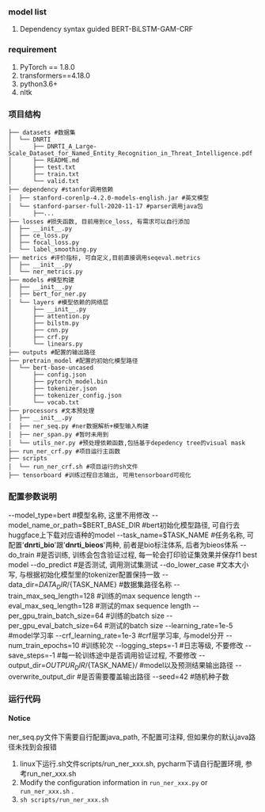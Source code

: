 ### model list

1. Dependency syntax guided BERT-BiLSTM-GAM-CRF

### requirement

1. PyTorch == 1.8.0
2. transformers==4.18.0
4. python3.6+
5. nltk

### 项目结构
```
├── datasets #数据集
│  └── DNRTI
│      ├── DNRTI_A_Large-Scale_Dataset_for_Named_Entity_Recognition_in_Threat_Intelligence.pdf
│      ├── README.md
│      ├── test.txt
│      ├── train.txt
│      └── valid.txt
├── dependency #stanfor调用依赖
│  ├── stanford-corenlp-4.2.0-models-english.jar #英文模型
│  └── stanford-parser-full-2020-11-17 #parser调用java包
│      ├──...
├── losses #损失函数, 目前用到ce_loss, 有需求可以自行添加
│  ├── __init__.py
│  ├── ce_loss.py
│  ├── focal_loss.py
│  └── label_smoothing.py
├── metrics #评价指标, 可自定义,目前直接调用seqeval.metrics
│  ├── __init__.py
│  └── ner_metrics.py
├── models #模型构建 
│  ├── __init__.py
│  ├── bert_for_ner.py
│  └── layers #模型依赖的网络层
│      ├── __init__.py
│      ├── attention.py
│      ├── bilstm.py
│      ├── cnn.py
│      ├── crf.py
│      └── linears.py
├── outputs #配置的输出路径
├── pretrain_model #配置的初始化模型路径
│  └── bert-base-uncased
│      ├── config.json
│      ├── pytorch_model.bin
│      ├── tokenizer.json
│      ├── tokenizer_config.json
│      └── vocab.txt
├── processors #文本预处理
│  ├── __init__.py
│  ├── ner_seq.py #ner数据解析+模型输入构建
│  ├── ner_span.py #暂时未用到
│  └── utils_ner.py #预处理依赖函数,包括基于depedency tree的visual mask
├── run_ner_crf.py #项目运行主函数
├── scripts
│  └── run_ner_crf.sh #项目运行的sh文件
├── tensorboard #训练过程日志输出, 可用tensorboard可视化
```


### 配置参数说明
  --model_type=bert #模型名称, 这里不用修改
  --model_name_or_path=$BERT_BASE_DIR #bert初始化模型路径, 可自行去huggface上下载对应语种的model
  --task_name=$TASK_NAME #任务名称, 可配置'**dnrti_bio**'跟'**dnrti_bieos**'两种, 前者是bio标注体系, 后者为bieos体系
  --do_train #是否训练, 训练会包含验证过程, 每一轮会打印验证集效果并保存f1 best model
  --do_predict  #是否测试, 调用测试集测试
  --do_lower_case #文本大小写, 与根据初始化模型里的tokenizer配置保持一致
  --data_dir=$DATA_DIR/${TASK_NAME} #数据集路径名称
  --train_max_seq_length=128 #训练的max sequence length
  --eval_max_seq_length=128 #测试的max sequence length
  --per_gpu_train_batch_size=64 #训练的batch size
  --per_gpu_eval_batch_size=64  #测试的batch size
  --learning_rate=1e-5 #model学习率
  --crf_learning_rate=1e-3 #crf层学习率, 与model分开
  --num_train_epochs=10  #训练轮次
  --logging_steps=-1 #日志等级, 不要修改
  --save_steps=-1 #每一轮训练途中是否调用验证过程, 不要修改
  --output_dir=$OUTPUR_DIR/${TASK_NAME}/ #model以及预测结果输出路径
  --overwrite_output_dir #是否需要覆盖输出路径
  --seed=42 #随机种子数

### 运行代码
#### Notice
  ner_seq.py文件下需要自行配置java_path, 不配置可注释, 但如果你的默认java路径未找到会报错
1. linux下运行.sh文件scripts/run_ner_xxx.sh, pycharm下请自行配置环境, 参考run_ner_xxx.sh
2. Modify the configuration information in `run_ner_xxx.py` or `run_ner_xxx.sh` .
3. `sh scripts/run_ner_xxx.sh`